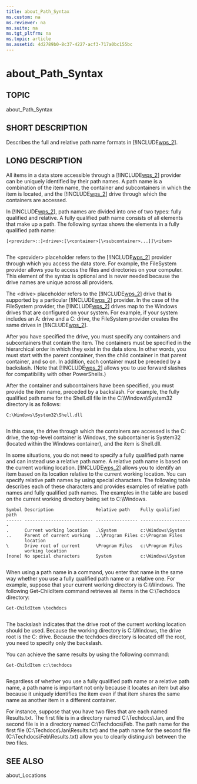```yaml
---
title: about_Path_Syntax
ms.custom: na
ms.reviewer: na
ms.suite: na
ms.tgt_pltfrm: na
ms.topic: article
ms.assetid: 4d2789b0-8c37-4227-acf3-717a0bc155bc
---
```

# about_Path_Syntax
## TOPIC  
 about\_Path\_Syntax  
  
## SHORT DESCRIPTION  
 Describes the full and relative path name formats in [!INCLUDE[wps_2]()].  
  
## LONG DESCRIPTION  
 All items in a data store accessible through a [!INCLUDE[wps_2]()] provider can be uniquely identified by their path names. A path name is a combination of the item name, the container and subcontainers in which the item is located, and the [!INCLUDE[wps_2]()] drive through which the containers are accessed.  
  
 In [!INCLUDE[wps_2]()], path names are divided into one of two types: fully qualified and relative. A fully qualified path name consists of all elements that make up a path. The following syntax shows the elements in a fully qualified path name:  
  
```  
[<provider>::]<drive>:[\<container>[\<subcontainer>...]]\<item>  
  
```  
  
 The \<provider\> placeholder refers to the [!INCLUDE[wps_2]()] provider through which you access the data store. For example, the FileSystem provider allows you to access the files and directories on your computer. This element of the syntax is optional and is never needed because the drive names are unique across all providers.  
  
 The \<drive\> placeholder refers to the [!INCLUDE[wps_2]()] drive that is supported by a particular [!INCLUDE[wps_2]()] provider. In the case of the FileSystem provider, the [!INCLUDE[wps_2]()] drives map to the Windows drives that are configured on your system. For example, if your system includes an A: drive and a C: drive, the FileSystem provider creates the same drives in [!INCLUDE[wps_2]()].  
  
 After you have specified the drive, you must specify any containers and subcontainers that contain the item. The containers must be specified in the hierarchical order in which they exist in the data store. In other words, you must start with the parent container, then the child container in that parent container, and so on. In addition, each container must be preceded by a backslash. \(Note that [!INCLUDE[wps_2]()] allows you to use forward slashes for compatibility with other PowerShells.\)  
  
 After the container and subcontainers have been specified, you must provide the item name, preceded by a backslash. For example, the fully qualified path name for the Shell.dll file in the C:\\Windows\\System32 directory is as follows:  
  
```  
C:\Windows\System32\Shell.dll  
  
```  
  
 In this case, the drive through which the containers are accessed is the C: drive, the top\-level container is Windows, the subcontainer is System32 \(located within the Windows container\), and the item is Shell.dll.  
  
 In some situations, you do not need to specify a fully qualified path name and can instead use a relative path name. A relative path name is based on the current working location. [!INCLUDE[wps_2]()] allows you to identify an item based on its location relative to the current working location. You can specify relative path names by using special characters. The following table describes each of these characters and provides examples of relative path names and fully qualified path names. The examples in the table are based on the current working directory being set to C:\\Windows.  
  
```  
Symbol Description                Relative path    Fully qualified path  
------ -------------------------- ---------------- --------------------  
.      Current working location   .\System         c:\Windows\System  
..     Parent of current working  ..\Program Files c:\Program Files  
       location  
\      Drive root of current      \Program Files   c:\Program Files  
       working location  
[none] No special characters      System           c:\Windows\System  
  
```  
  
 When using a path name in a command, you enter that name in the same way whether you use a fully qualified path name or a relative one. For example, suppose that your current working directory is C:\\Windows. The following Get\-ChildItem command retrieves all items in the C:\\Techdocs directory:  
  
```  
Get-ChildItem \techdocs  
  
```  
  
 The backslash indicates that the drive root of the current working location should be used. Because the working directory is C:\\Windows, the drive root is the C: drive. Because the techdocs directory is located off the root, you need to specify only the backslash.  
  
 You can achieve the same results by using the following command:  
  
```  
Get-ChildItem c:\techdocs  
  
```  
  
 Regardless of whether you use a fully qualified path name or a relative path name, a path name is important not only because it locates an item but also because it uniquely identifies the item even if that item shares the same name as another item in a different container.  
  
 For instance, suppose that you have two files that are each named Results.txt. The first file is in a directory named C:\\Techdocs\\Jan, and the second file is in a directory named C:\\Techdocs\\Feb. The path name for the first file \(C:\\Techdocs\\Jan\\Results.txt\) and the path name for the second file \(C:\\Techdocs\\Feb\\Results.txt\) allow you to clearly distinguish between the two files.  
  
## SEE ALSO  
 about\_Locations